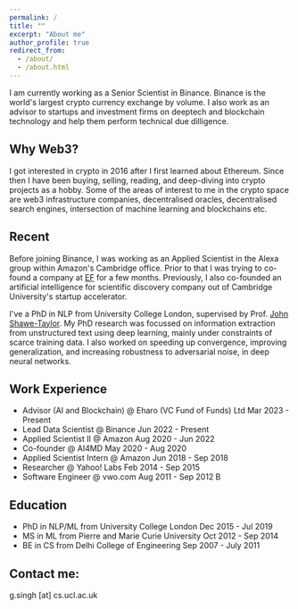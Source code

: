 ```yaml
---
permalink: /
title: ""
excerpt: "About me"
author_profile: true
redirect_from: 
  - /about/
  - /about.html
---
```


I am currently working as a Senior Scientist in Binance. Binance is the world's largest crypto currency exchange by volume. I also work as an advisor to startups and investment firms on deeptech and blockchain technology and help them perform technical due dilligence. 

Why Web3?
------
I got interested in crypto in 2016 after I first learned about Ethereum. Since then I have been buying, selling, reading, and deep-diving into crypto projects as a hobby. Some of the areas of interest to me in the crypto space are web3 infrastructure companies, decentralised oracles, decentralised search engines, intersection of machine learning and blockchains etc.

Recent
------
Before joining Binance, I was working as an Applied Scientist in the Alexa group within Amazon's Cambridge office. Prior to that I was trying to co-found a company at <a href="https://www.joinef.com">EF</a> for a few months. Previously, I also co-founded an artificial intelligence for scientific discovery company out of Cambridge University's startup accelerator.

I've a PhD in NLP from University College London, supervised by Prof. <a href="http://www0.cs.ucl.ac.uk/staff/J.Shawe-Taylor/">John Shawe-Taylor</a>. My PhD research was focussed on information extraction from unstructured text using deep learning, mainly under constraints of scarce training data. I also worked on speeding up convergence, improving generalization, and increasing robustness to adversarial noise, in deep neural networks. 

Work Experience
------
* Advisor (AI and Blockchain) @ Eharo (VC Fund of Funds) Ltd Mar 2023 - Present
* Lead Data Scientist @ Binance Jun 2022 - Present
* Applied Scientist II @ Amazon Aug 2020 - Jun 2022
* Co-founder @ AI4MD May 2020 - Aug 2020
* Applied Scientist Intern @ Amazon Jun 2018 - Sep 2018
* Researcher @ Yahoo! Labs Feb 2014 - Sep 2015
* Software Engineer @ vwo.com Aug 2011 - Sep 2012 B

Education
------
* PhD in NLP/ML from University College London Dec 2015 - Jul 2019
* MS in ML from Pierre and Marie Curie University Oct 2012 - Sep 2014 
* BE in CS from Delhi College of Engineering Sep 2007 - July 2011 



Contact me:
------
g.singh [at] cs.ucl.ac.uk
